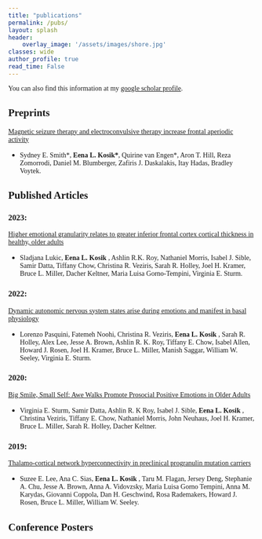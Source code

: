 ```yaml
---
title: "publications"
permalink: /pubs/
layout: splash
header:
    overlay_image: '/assets/images/shore.jpg'
classes: wide
author_profile: true
read_time: False
---
```


<span style="font-family:Avenir"> You can also find this information at my
[google scholar profile](https://scholar.google.com/citations?user=LsgTxkEAAAAJ&hl=en&oi=ao). </span>

## <span style="font-family:Avenir"> Preprints </span>
<span style="font-family:Avenir"> [Magnetic seizure therapy and
electroconvulsive therapy increase frontal aperiodic activity](https://doi.org/10.1101/2023.01.11.23284450)</span>
- <span style="font-family:Avenir"> Sydney E. Smith\*, <strong>Eena L. Kosik\*</strong>, Quirine van Engen\*, Aron T. Hill, Reza Zomorrodi, Daniel M. Blumberger, Zafiris J. Daskalakis, Itay Hadas, Bradley Voytek.</span>


## <span style="font-family:Avenir">  Published Articles </span>
### <span style="font-family:Avenir">  2023: </span>

<span style="font-family:Avenir"> [Higher emotional granularity relates to greater inferior frontal cortex cortical thickness in healthy, older adults](https://doi.org/10.3758/s13415-023-01119-y)</span>
- <span style="font-family:Avenir"> Sladjana Lukic, <strong> Eena L. Kosik </strong>, Ashlin R.K. Roy, Nathaniel Morris, Isabel J. Sible, Samir Datta, Tiffany Chow, Christina R. Veziris, Sarah R. Holley, Joel H. Kramer, Bruce L. Miller, Dacher Keltner, Maria Luisa Gorno-Tempini, Virginia E. Sturm.</span>

### <span style="font-family:Avenir">  2022: </span>

<span style="font-family:Avenir"> [Dynamic autonomic nervous system states arise during emotions and manifest in basal physiology](https://doi.org/10.1111/psyp.14218)</span>
- <span style="font-family:Avenir"> Lorenzo Pasquini, Fatemeh Noohi, Christina R. Veziris, <strong> Eena L. Kosik </strong>, Sarah R. Holley, Alex Lee, Jesse A. Brown, Ashlin R. K. Roy, Tiffany E. Chow, Isabel Allen, Howard J. Rosen, Joel H. Kramer, Bruce L. Miller, Manish Saggar, William W. Seeley, Virginia E. Sturm.</span>

### <span style="font-family:Avenir"> 2020: </span>

<span style="font-family:Avenir"> [Big Smile, Small Self: Awe Walks Promote Prosocial Positive Emotions in Older
Adults](https://doi.org/10.1037/emo0000876)</span>
- <span style="font-family:Avenir"> Virginia E. Sturm, Samir Datta, Ashlin R. K Roy, Isabel J. Sible, <strong> Eena L. Kosik </strong>, Christina Veziris, Tiffany E. Chow, Nathaniel Morris, John Neuhaus, Joel H. Kramer, Bruce L. Miller, Sarah R. Holley, Dacher Keltner.
</span>

### <span style="font-family:Avenir"> 2019: </span>

<span style="font-family:Avenir">[Thalamo-cortical network hyperconnectivity in preclinical progranulin mutation carriers](https://doi.org/10.1016/j.nicl.2019.101751) </span>
- <span style="font-family:Avenir"> Suzee E. Lee, Ana C. Sias, <strong> Eena L. Kosik </strong>, Taru M. Flagan, Jersey Deng, Stephanie A. Chu, Jesse A. Brown, Anna A. Vidovzsky, Maria Luisa Gorno Tempini, Anna M. Karydas, Giovanni Coppola, Dan H. Geschwind, Rosa Rademakers, Howard J. Rosen, Bruce L. Miller, William W. Seeley. </span>

## <span style="font-family:Avenir">  Conference Posters </span>

